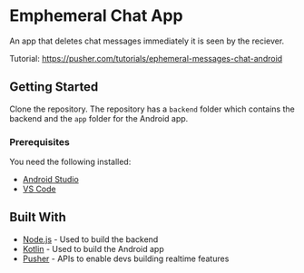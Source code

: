 # Emphemeral Chat App
An app that deletes chat messages immediately it is seen by the reciever.

Tutorial: https://pusher.com/tutorials/ephemeral-messages-chat-android

## Getting Started

Clone the repository. The repository has a `backend` folder which contains the backend and the `app` folder for the Android app.

### Prerequisites

You need the following installed:

* [Android Studio](https://developer.android.com/studio)
* [VS Code](https://code.visualstudio.com/download)


## Built With

* [Node.js](https://nodejs.org) - Used to build the backend
* [Kotlin](http://kotlinlang.org) - Used to build the Android app
* [Pusher](https://pusher.com/) - APIs to enable devs building realtime features

